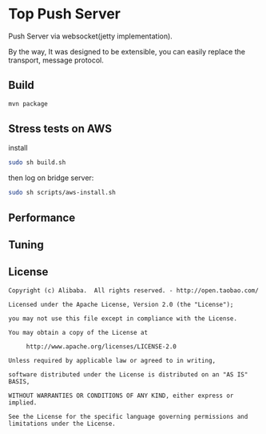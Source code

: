# Top Push Server

Push Server via websocket(jetty implementation).

By the way, It was designed to be extensible, you can easily replace the transport, message protocol.

## Build

```bash
mvn package
```

## Stress tests on AWS 

install

```bash
sudo sh build.sh
```
then log on bridge server:
```bash
sudo sh scripts/aws-install.sh
```

## Performance

## Tuning

## License

	Copyright (c) Alibaba.  All rights reserved. - http://open.taobao.com/

	Licensed under the Apache License, Version 2.0 (the "License");

	you may not use this file except in compliance with the License.

	You may obtain a copy of the License at

	     http://www.apache.org/licenses/LICENSE-2.0

	Unless required by applicable law or agreed to in writing, 

	software distributed under the License is distributed on an "AS IS" BASIS, 

	WITHOUT WARRANTIES OR CONDITIONS OF ANY KIND, either express or implied.

	See the License for the specific language governing permissions and limitations under the License.

